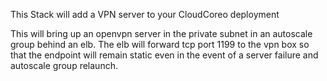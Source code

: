 This Stack will add a VPN server to your CloudCoreo deployment

This will bring up an openvpn server in the private subnet in an autoscale group behind an elb. The elb will forward tcp port 1199 to the vpn box so that the endpoint will remain static even in the event of a server failure and autoscale group relaunch.
